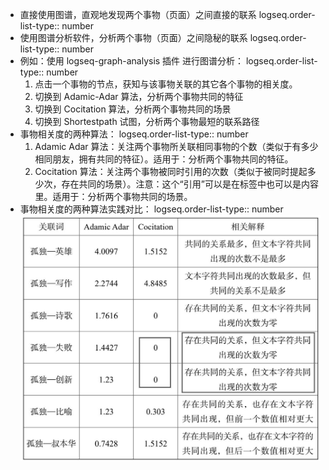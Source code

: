 - 直接使用图谱，直观地发现两个事物（页面）之间直接的联系
  logseq.order-list-type:: number
- 使用图谱分析软件，分析两个事物（页面）之间隐秘的联系
  logseq.order-list-type:: number
- 例如：使用 logseq-graph-analysis 插件 进行图谱分析：
  logseq.order-list-type:: number
  1) 点击一个事物的节点，获知与该事物关联的其它各个事物的相关度。
  2) 切换到 Adamic-Adar 算法，分析两个事物共同的特征
  3) 切换到 Cocitation 算法，分析两个事物共同的场景
  4) 切换到 Shortestpath 试图，分析两个事物最短的联系路径
- 事物相关度的两种算法：
  logseq.order-list-type:: number
  1) Adamic Adar 算法：关注两个事物所关联相同事物的个数（类似于有多少相同朋友，拥有共同的特征）。适用于：分析两个事物共同的特征。
  2) Cocitation 算法：关注两个事物被同时引用的次数（类似于被同时提起多少次，存在共同的场景）。注意：这个“引用”可以是在标签中也可以是内容里。适用于：分析两个事物共同的场景。
- 事物相关度的两种算法实践对比：
  logseq.order-list-type:: number
  ![得到App_2023-08-20_13-36-44.png](../assets/得到App_2023-08-20_13-36-44_1692509855055_0.png)